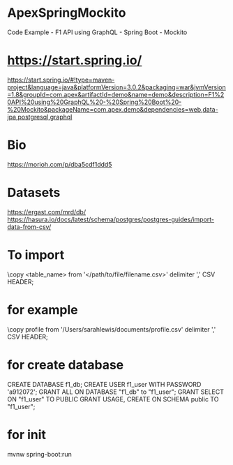 # ApexSpringMockito
Code Example - F1 API using GraphQL - Spring Boot - Mockito

# https://start.spring.io/
https://start.spring.io/#!type=maven-project&language=java&platformVersion=3.0.2&packaging=war&jvmVersion=1.8&groupId=com.apex&artifactId=demo&name=demo&description=F1%20API%20using%20GraphQL%20-%20Spring%20Boot%20-%20Mockito&packageName=com.apex.demo&dependencies=web,data-jpa,postgresql,graphql

# Bio
https://morioh.com/p/dba5cdf1ddd5
# Datasets
https://ergast.com/mrd/db/
https://hasura.io/docs/latest/schema/postgres/postgres-guides/import-data-from-csv/

# To import

\copy <table_name> from '</path/to/file/filename.csv>' delimiter ',' CSV HEADER;

# for example
\copy profile from '/Users/sarahlewis/documents/profile.csv' delimiter ',' CSV HEADER;


# for create database
CREATE DATABASE f1_db;
CREATE USER f1_user WITH PASSWORD 'a912072';
GRANT ALL ON DATABASE "f1_db" to "f1_user";
GRANT SELECT ON "f1_user" TO PUBLIC
GRANT USAGE, CREATE ON SCHEMA public TO "f1_user";




# for init
mvnw spring-boot:run

